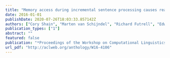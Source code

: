 ```yaml
---
title: "Memory access during incremental sentence processing causes reading time latency"
date: 2016-01-01
publishDate: 2020-07-26T18:03:33.857142Z
authors: ["Cory Shain", "Marten van Schijndel", "Richard Futrell", "Edward Gibson", "William Schuler"]
publication_types: ["1"]
abstract: ""
featured: false
publication: "*Proceedings of the Workshop on Computational Linguistics for Linguistic Complexity (CL4LC)*"
url_pdf: "http://aclweb.org/anthology/W16-4106"
---
```


